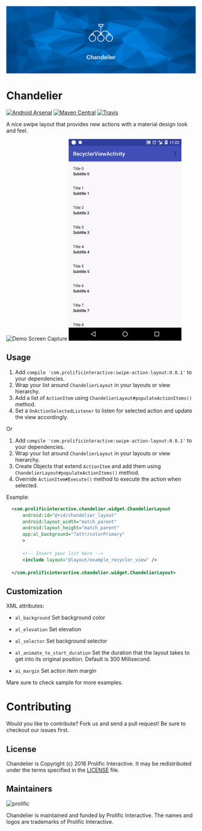 <img src="/images/hero.jpg"/>

Chandelier
==========
[![Android Arsenal](https://img.shields.io/badge/Android%20Arsenal-Chandelier-blue.svg?style=true)](https://android-arsenal.com/details/1/3598) [![Maven Central](https://img.shields.io/maven-central/v/com.prolificinteractive/swipe-action-layout.svg?maxAge=2592000)](http://search.maven.org/#search%7Cga%7C1%7Ca%3A%22swipe-action-layout%22) [![Travis](https://img.shields.io/travis/prolificinteractive/swipe-action-layout.svg?maxAge=2592000)](https://travis-ci.org/prolificinteractive/swipe-action-layout)

A nice swipe layout that provides new actions with a material design look and feel.

<img src="/images/demo1.gif" alt="Demo Screen Capture" width="300px" />
<img src="/images/demo2.gif" alt="Demo Screen Capture" width="300px" />

Usage
-----

1. Add `compile 'com.prolificinteractive:swipe-action-layout:0.0.1'` to your dependencies.
2. Wrap your list around `ChandelierLayout` in your layouts or view hierarchy.
3. Add a list of `ActionItem` using `ChandelierLayout#populateActionItems()` method.
4. Set a `OnActionSelectedListener` to listen for selected action and update the view accordingly.

Or

1. Add `compile 'com.prolificinteractive:swipe-action-layout:0.0.1'` to your dependencies.
2. Wrap your list around `ChandelierLayout` in your layouts or view hierarchy.
3. Create Objects that extend `ActionItem` and add them using `ChandelierLayout#populateActionItems()` method.
4. Override `ActionItem#Execute()` method to execute the action when selected.

Example:

```xml
  <com.prolificinteractive.chandelier.widget.ChandelierLayout
      android:id="@+id/chandelier_layout"
      android:layout_width="match_parent"
      android:layout_height="match_parent"
      app:al_background="?attr/colorPrimary"
      >
      
      <!-- Insert your list here -->
      <include layout="@layout/example_recycler_view" />
  
  </com.prolificinteractive.chandelier.widget.ChandelierLayout>
```

Customization
-------------

XML attributes:

- `al_background` Set background color
- `al_elevation` Set elevation 
- `al_selector` Set background selector
- `al_animate_to_start_duration` Set the duration that the layout takes to get into its original position. Default is 300 Millisecond.

- `ai_margin` Set action item margin

Mare sure to check sample for more examples.

Contributing
============

Would you like to contribute? Fork us and send a pull request! Be sure to checkout our issues first.

## License

Chandelier is Copyright (c) 2016 Prolific Interactive. It may be redistributed under the terms specified in the [LICENSE] file.

[LICENSE]: /LICENSE

## Maintainers

![prolific](https://s3.amazonaws.com/prolificsitestaging/logos/Prolific_Logo_Full_Color.png)

Chandelier is maintained and funded by Prolific Interactive. The names and logos are trademarks of Prolific Interactive.
